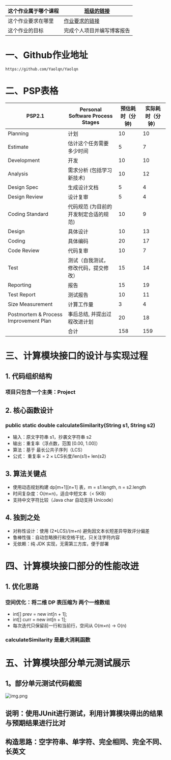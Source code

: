 | 这个作业属于哪个课程 | [班级的链接](https://edu.cnblogs.com/campus/gdgy/Class12Grade23ComputerScience)                  |
| ----------------- |---------------------------------------------------------------------------------------------|
| 这个作业要求在哪里| [作业要求的链接](https://edu.cnblogs.com/campus/gdgy/Class12Grade23ComputerScience/homework/13468) |
| 这个作业的目标 | 完成个人项目并编写博客报告                                                                               |
# 一、Github作业地址
    https://github.com/Yaolqn/Yaolqn
# 二、PSP表格
| PSP2.1  | 	Personal Software Process Stages | 预估耗时（分钟) | 实际耗时（分钟） |
|---------|---|----------|----------|
|Planning |计划 | 10       | 10       |
|Estimate|估计这个任务需要多少时间 | 5        | 7        |
|Development|开发 | 10       | 10       |
|Analysis|需求分析 (包括学习新技术) | 10       | 12       |
|Design Spec|生成设计文档 | 5        | 4        |
|Design Review|设计复审 | 5        | 4        |
|Coding Standard|代码规范 (为目前的开发制定合适的规范) | 10       | 9        |
|Design|具体设计 | 10       | 13       |
|Coding|具体编码 | 20       | 17       |
|Code Review|代码复审| 10       | 7        |
|Test|测试（自我测试，修改代码，提交修改）| 15       | 14       |
|Reporting|报告| 15       | 19       |
|Test Report|测试报告| 10       | 11       |
|Size Measurement|计算工作量| 3        | 4        |
|Postmortem & Process Improvement Plan|事后总结, 并提出过程改进计划| 20       | 18       |
||合计| 158      | 159      |
# 三、计算模块接口的设计与实现过程
## 1. 代码组织结构
### 项目只包含一个主类：Project
## 2. 核心函数设计
### public static double calculateSimilarity(String s1, String s2)
- 输入：原文字符串 s1，抄袭文字符串 s2
- 输出：重复率（浮点数，范围 [0.00, 1.00]）
- 算法：基于 最长公共子序列（LCS）
- 公式： 重复率 = 2 × LCS长度/len(s1)+ len(s2)
## 3. 算法关键点
- 使用动态规划构建 dp[m+1][n+1] 表，m = s1.length, n = s2.length
- 时间复杂度：O(m×n)，适合中短文本（< 5KB）
- 支持中文字符比较（Java char 自动支持 Unicode）
## 4. 独到之处
- 对称性设计：使用 (2*LCS)/(m+n) 避免因文本长短差异导致评分偏差
- 鲁棒性强：自动忽略换行和空格干扰，只关注字符内容
- 无依赖：纯 JDK 实现，无需第三方库，便于部署
# 四、计算模块接口部分的性能改进
## 1. 优化思路
### 空间优化：将二维 DP 表压缩为 两个一维数组
- int[] prev = new int[n + 1];
- int[] curr = new int[n + 1];
- 每次迭代只保留前一行和当前行，空间从 O(m×n) → O(n)
### calculateSimilarity 是最大消耗函数
# 五、计算模块部分单元测试展示
## 1。部分单元测试代码截图
![img.png](img.png)
## 说明：使用JUnit进行测试，利用计算模块得出的结果与预期结果进行比对
## 构造思路：空字符串、单字符、完全相同、完全不同、长英文


